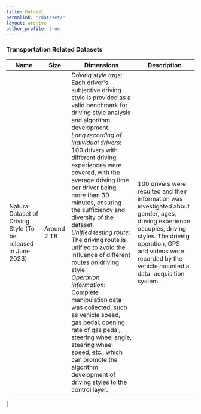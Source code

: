 ```yaml
---
title: Dataset
permalink: "/dataset/"
layout: archive
author_profile: true
---
```


### Transportation Related Datasets

| Name                    | Size        | Dimensions                                                                                                                                                                            | Description                                                                                            |
|-------------------------|-------------|---------------------------------------------------------------------------------------------------------------------------------------------------------------------------------------|--------------------------------------------------------------------------------------------------------|
| Natural Dataset of Driving Style (To be released in June 2023) | Around 2 TB | _Driving style tags_: Each driver's subjective driving style is provided as a valid benchmark for driving style analysis and algorithm development. <br>  _Long recording of individual drivers_: 100 drivers with different driving experiences were covered, with the average driving time per driver being more than 30 minutes, ensuring the sufficiency and diversity of the dataset.  <br>  _Unified testing route_: The driving route is unified to avoid the influence of different routes on driving style.  <br>  _Operation information_: Complete manipulation data was collected, such as vehicle speed, gas pedal, opening rate of gas pedal, steering wheel angle, steering wheel speed, etc., which can promote the algorithm development of driving styles to the control layer.| 100 drivers were recuited and their information was investigated about gender, ages, driving experience occupies, driving styles. The driving operation, GPS and videos were recorded by the vehicle mounted a data-acquisition system.  |
| 
